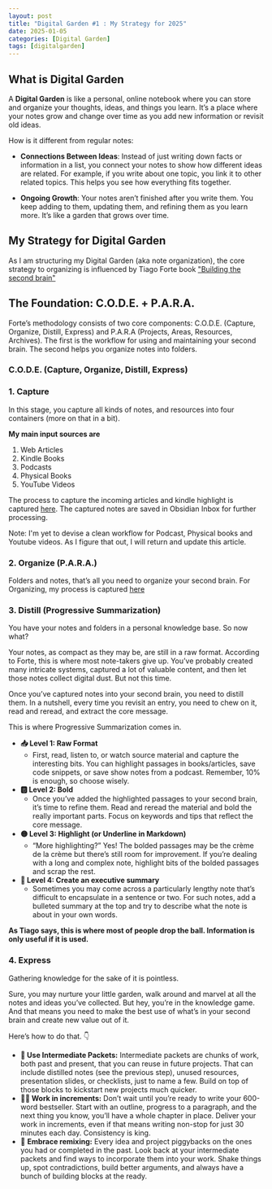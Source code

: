 ```yaml
---
layout: post
title: "Digital Garden #1 : My Strategy for 2025"
date: 2025-01-05
categories: [Digital Garden]
tags: [digitalgarden]
---
```


## What is Digital Garden

A **Digital Garden** is like a personal, online notebook where you can store and organize your thoughts, ideas, and things you learn. It’s a place where your notes grow and change over time as you add new information or revisit old ideas.

How is it different from regular notes:

- **Connections Between Ideas**: Instead of just writing down facts or information in a list, you connect your notes to show how different ideas are related. For example, if you write about one topic, you link it to other related topics. This helps you see how everything fits together.

* **Ongoing Growth**: Your notes aren’t finished after you write them. You keep adding to them, updating them, and refining them as you learn more. It’s like a garden that grows over time.



## My Strategy for Digital Garden

As I am structuring my Digital Garden (aka note organization), the core strategy to organizing is influenced by Tiago Forte book ["Building the second brain"](https://rishisareen.com/blog/book%20reviews/2025/01/03/BookReview-BuildingaSecondBrain.html)

## The Foundation: C.O.D.E. + P.A.R.A.

Forte’s methodology consists of two core components: C.O.D.E. (Capture, Organize, Distill, Express) and P.A.R.A (Projects, Areas, Resources, Archives). The first is the workflow for using and maintaining your second brain. The second helps you organize notes into folders.

### **C.O.D.E. (Capture, Organize, Distill, Express)**

### 1\. **Capture**

In this stage, you capture all kinds of notes, and resources into four containers (more on that in a bit). 

**My main input sources are**

1. Web Articles
2. Kindle Books
3. Podcasts
4. Physical Books
5. YouTube Videos

The process to capture the incoming articles and kindle highlight is captured [here](https://rishisareen.com/blog/digital%20garden/2025/01/06/DigitalGarden-2-Capture-(ReaditLater).html).
The captured notes are saved in Obsidian Inbox for further processing.

Note: I'm yet to devise a clean workflow for Podcast, Physical books and Youtube videos. As I figure that out, I will return and update this article. 


### 2\. **Organize (P.A.R.A.)**
Folders and notes, that’s all you need to organize your second brain. For Organizing, my process is captured [here](https://rishisareen.com/blog/digital%20garden/2025/01/07/DigitalGarden-3-Organize.html)


### 3\. **Distill (Progressive Summarization)**

You have your notes and folders in a personal knowledge base. So now what? 

Your notes, as compact as they may be, are still in a raw format. According to Forte, this is where most note-takers give up. You’ve probably created many intricate systems, captured a lot of valuable content, and then let those notes collect digital dust. But not this time.

Once you’ve captured notes into your second brain, you need to distill them. In a nutshell, every time you revisit an entry, you need to chew on it, read and reread, and extract the core message. 

This is where Progressive Summarization comes in.

* **📥 Level 1: Raw Format**  
   * First, read, listen to, or watch source material and capture the interesting bits. You can highlight passages in books/articles, save code snippets, or save show notes from a podcast. Remember, 10% is enough, so choose wisely.
* **🅱️ Level 2: Bold**  
   * Once you’ve added the highlighted passages to your second brain, it’s time to refine them. Read and reread the material and bold the really important parts. Focus on keywords and tips that reflect the core message.
* **🟡 Level 3: Highlight  (or Underline in Markdown)**
   * “More highlighting?” Yes! The bolded passages may be the crème de la crème but there’s still room for improvement. If you’re dealing with a long and complex note, highlight bits of the bolded passages and scrap the rest.
* **📝 Level 4: Create an executive summary**  
   * Sometimes you may come across a particularly lengthy note that’s difficult to encapsulate in a sentence or two. For such notes, add a bulleted summary at the top and try to describe what the note is about in your own words. 

**As Tiago says, this is where most of people drop the ball. Information is only useful if it is used.** 


### 4\. **Express**

Gathering knowledge for the sake of it is pointless. 

Sure, you may nurture your little garden, walk around and marvel at all the notes and ideas you’ve collected. But hey, you’re in the knowledge game. And that means you need to make the best use of what’s in your second brain and create new value out of it.

Here’s how to do that. 👇

* **🧱 Use Intermediate Packets:** Intermediate packets are chunks of work, both past and present, that you can reuse in future projects. That can include distilled notes (see the previous step), unused resources, presentation slides, or checklists, just to name a few. Build on top of those blocks to kickstart new projects much quicker.
* **🏃‍♂️ Work in increments:** Don’t wait until you’re ready to write your 600-word bestseller. Start with an outline, progress to a paragraph, and the next thing you know, you’ll have a whole chapter in place. Deliver your work in increments, even if that means writing non-stop for just 30 minutes each day. Consistency is king.
* 🤹 **Embrace remixing:** Every idea and project piggybacks on the ones you had or completed in the past. Look back at your intermediate packets and find ways to incorporate them into your work. Shake things up, spot contradictions, build better arguments, and always have a bunch of building blocks at the ready. 